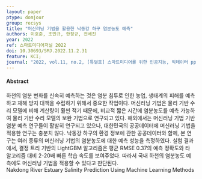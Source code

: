 ```yaml
---
layout: paper
ptype: domjour
group: recsys
title: "머신러닝 기법을 활용한 낙동강 하구 염분농도 예측"
authors: 이호준, 조민규, 한정규, 천세진
year: 2022
ref: 스마트미디어저널 2022
doi: 10.30693/SMJ.2022.11.2.31
feature: KCI;
journal: "2022, vol.11, no.2, [특별호] 스마트미디어를 위한 인공지능, 빅데이터 pp. 31-38"
---
```


<h4><span class="badge badge-info">Abstract</span></h4>
하천의 염분 변화를 신속히 예측하는 것은 염분 침투로 인한 농업, 생태계의 피해를 예측하고 재해 방지 대책을 수립하기 위해서 중요한 작업이다. 머신러닝 기법은 물리 기반 수리 모델에 비해 계산량이 훨씬 적기 때문에, 비교적 짧은 시간에 염분농도를 예측 가능하여 물리 기반 수리 모델의 보완 기법으로 연구되고 있다. 해외에서는 머신러닝 기법 기반 염분 예측 연구들이 활발히 연구되고 있으나, 대한민국의 공공데이터에 머신러닝 기법을 적용한 연구는 충분치 않다. 낙동강 하구의 환경 정보에 관한 공공데이터와 함께, 본 연구는 여러 종류의 머신러닝 기법의 염분농도에 대한 예측 성능을 측정하였다. 실험 결과에서, 결정 트리 기반의 LightGBM 알고리즘은 평균 RMSE 0.37의 예측 정확도와 타 알고리즘 대비 2-20배 빠른 학습 속도를 보여주었다. 따라서 국내 하천의 염분농도 예측에도 머신러닝 기법을 적용할 수 있다고 판단된다.

<div class="alert alert-warning" role="alert">
   Nakdong River Estuary Salinity Prediction Using Machine Learning Methods
</div>
